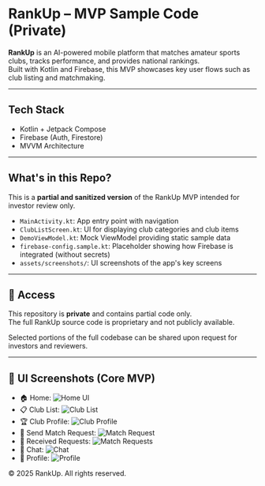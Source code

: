 # RankUp – MVP Sample Code (Private)

**RankUp** is an AI-powered mobile platform that matches amateur sports clubs, tracks performance, and provides national rankings.  
Built with Kotlin and Firebase, this MVP showcases key user flows such as club listing and matchmaking.

-------------

## Tech Stack
- Kotlin + Jetpack Compose
- Firebase (Auth, Firestore)
- MVVM Architecture

-------------

## What's in this Repo?
This is a **partial and sanitized version** of the RankUp MVP intended for investor review only.

- `MainActivity.kt`: App entry point with navigation
- `ClubListScreen.kt`: UI for displaying club categories and club items
- `DemoViewModel.kt`: Mock ViewModel providing static sample data
- `firebase-config.sample.kt`: Placeholder showing how Firebase is integrated (without secrets)
- `assets/screenshots/`: UI screenshots of the app's key screens

-------------

## 🔐 Access

This repository is **private** and contains partial code only.  
The full RankUp source code is proprietary and not publicly available.

Selected portions of the full codebase can be shared upon request for investors and reviewers.

-------------

## 📸 UI Screenshots (Core MVP)

- 🏠 Home: ![Home UI](assets/screenshots/home_ui.png)
- 📋 Club List: ![Club List](assets/club_list.png)
- 🏆 Club Profile: ![Club Profile](assets/club_profile.png)
- 🤝 Send Match Request: ![Match Request](assets/send_match_request.png)
- 📨 Received Requests: ![Match Requests](assets/match_requests_received.png)
- 💬 Chat: ![Chat](assets/chat_screen.png)
- 🙋 Profile: ![Profile](assets/profile_screen.png)


© 2025 RankUp. All rights reserved.
